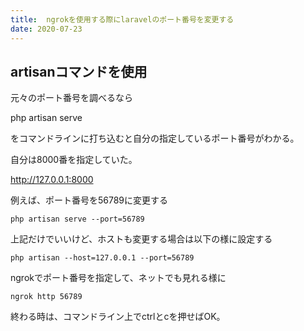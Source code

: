 ```yaml
---
title:  ngrokを使用する際にlaravelのポート番号を変更する
date: 2020-07-23
---
```


## artisanコマンドを使用

元々のポート番号を調べるなら

php artisan serve

をコマンドラインに打ち込むと自分の指定しているポート番号がわかる。

自分は8000番を指定していた。

http://127.0.0.1:8000



例えば、ポート番号を56789に変更する

```
php artisan serve --port=56789
```

上記だけでいいけど、ホストも変更する場合は以下の様に設定する

```
php artisan --host=127.0.0.1 --port=56789
```

ngrokでポート番号を指定して、ネットでも見れる様に

```
ngrok http 56789
```

終わる時は、コマンドライン上でctrlとcを押せばOK。